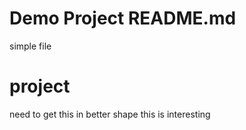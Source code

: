 # Demo Project README.md

simple file

# project

need to get this in better shape
this is interesting


